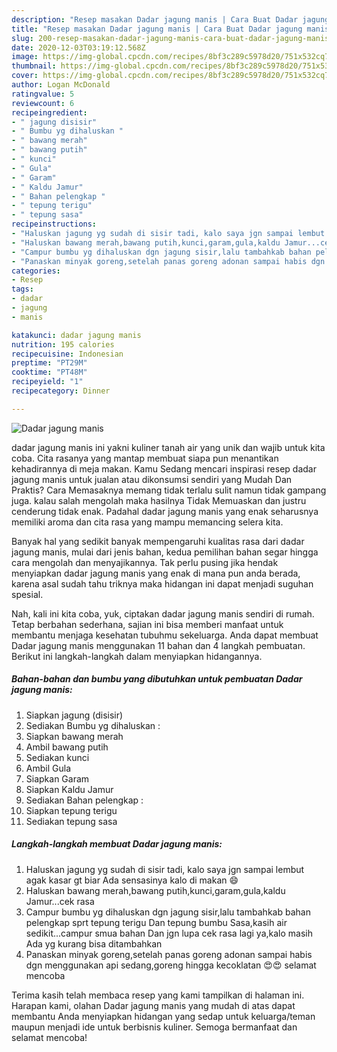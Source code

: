 ```yaml
---
description: "Resep masakan Dadar jagung manis | Cara Buat Dadar jagung manis Yang Sedap"
title: "Resep masakan Dadar jagung manis | Cara Buat Dadar jagung manis Yang Sedap"
slug: 200-resep-masakan-dadar-jagung-manis-cara-buat-dadar-jagung-manis-yang-sedap
date: 2020-12-03T03:19:12.568Z
image: https://img-global.cpcdn.com/recipes/8bf3c289c5978d20/751x532cq70/dadar-jagung-manis-foto-resep-utama.jpg
thumbnail: https://img-global.cpcdn.com/recipes/8bf3c289c5978d20/751x532cq70/dadar-jagung-manis-foto-resep-utama.jpg
cover: https://img-global.cpcdn.com/recipes/8bf3c289c5978d20/751x532cq70/dadar-jagung-manis-foto-resep-utama.jpg
author: Logan McDonald
ratingvalue: 5
reviewcount: 6
recipeingredient:
- " jagung disisir"
- " Bumbu yg dihaluskan "
- " bawang merah"
- " bawang putih"
- " kunci"
- " Gula"
- " Garam"
- " Kaldu Jamur"
- " Bahan pelengkap "
- " tepung terigu"
- " tepung sasa"
recipeinstructions:
- "Haluskan jagung yg sudah di sisir tadi, kalo saya jgn sampai lembut agak kasar gt biar Ada sensasinya kalo di makan 😄"
- "Haluskan bawang merah,bawang putih,kunci,garam,gula,kaldu Jamur...cek rasa"
- "Campur bumbu yg dihaluskan dgn jagung sisir,lalu tambahkab bahan pelengkap sprt tepung terigu Dan tepung bumbu Sasa,kasih air sedikit...campur smua bahan Dan jgn lupa cek rasa lagi ya,kalo masih Ada yg kurang bisa ditambahkan"
- "Panaskan minyak goreng,setelah panas goreng adonan sampai habis dgn menggunakan api sedang,goreng hingga kecoklatan 😍😍 selamat mencoba"
categories:
- Resep
tags:
- dadar
- jagung
- manis

katakunci: dadar jagung manis 
nutrition: 195 calories
recipecuisine: Indonesian
preptime: "PT29M"
cooktime: "PT48M"
recipeyield: "1"
recipecategory: Dinner

---
```



![Dadar jagung manis](https://img-global.cpcdn.com/recipes/8bf3c289c5978d20/751x532cq70/dadar-jagung-manis-foto-resep-utama.jpg)


dadar jagung manis ini yakni kuliner tanah air yang unik dan wajib untuk kita coba. Cita rasanya yang mantap membuat siapa pun menantikan kehadirannya di meja makan.
Kamu Sedang mencari inspirasi resep dadar jagung manis untuk jualan atau dikonsumsi sendiri yang Mudah Dan Praktis? Cara Memasaknya memang tidak terlalu sulit namun tidak gampang juga. kalau salah mengolah maka hasilnya Tidak Memuaskan dan justru cenderung tidak enak. Padahal dadar jagung manis yang enak seharusnya memiliki aroma dan cita rasa yang mampu memancing selera kita.



Banyak hal yang sedikit banyak mempengaruhi kualitas rasa dari dadar jagung manis, mulai dari jenis bahan, kedua pemilihan bahan segar hingga cara mengolah dan menyajikannya. Tak perlu pusing jika hendak menyiapkan dadar jagung manis yang enak di mana pun anda berada, karena asal sudah tahu triknya maka hidangan ini dapat menjadi suguhan spesial.


Nah, kali ini kita coba, yuk, ciptakan dadar jagung manis sendiri di rumah. Tetap berbahan sederhana, sajian ini bisa memberi manfaat untuk membantu menjaga kesehatan tubuhmu sekeluarga. Anda dapat membuat Dadar jagung manis menggunakan 11 bahan dan 4 langkah pembuatan. Berikut ini langkah-langkah dalam menyiapkan hidangannya.

<!--inarticleads1-->

##### Bahan-bahan dan bumbu yang dibutuhkan untuk pembuatan Dadar jagung manis:

1. Siapkan  jagung (disisir)
1. Sediakan  Bumbu yg dihaluskan :
1. Siapkan  bawang merah
1. Ambil  bawang putih
1. Sediakan  kunci
1. Ambil  Gula
1. Siapkan  Garam
1. Siapkan  Kaldu Jamur
1. Sediakan  Bahan pelengkap :
1. Siapkan  tepung terigu
1. Sediakan  tepung sasa




<!--inarticleads2-->

##### Langkah-langkah membuat Dadar jagung manis:

1. Haluskan jagung yg sudah di sisir tadi, kalo saya jgn sampai lembut agak kasar gt biar Ada sensasinya kalo di makan 😄
1. Haluskan bawang merah,bawang putih,kunci,garam,gula,kaldu Jamur...cek rasa
1. Campur bumbu yg dihaluskan dgn jagung sisir,lalu tambahkab bahan pelengkap sprt tepung terigu Dan tepung bumbu Sasa,kasih air sedikit...campur smua bahan Dan jgn lupa cek rasa lagi ya,kalo masih Ada yg kurang bisa ditambahkan
1. Panaskan minyak goreng,setelah panas goreng adonan sampai habis dgn menggunakan api sedang,goreng hingga kecoklatan 😍😍 selamat mencoba




Terima kasih telah membaca resep yang kami tampilkan di halaman ini. Harapan kami, olahan Dadar jagung manis yang mudah di atas dapat membantu Anda menyiapkan hidangan yang sedap untuk keluarga/teman maupun menjadi ide untuk berbisnis kuliner. Semoga bermanfaat dan selamat mencoba!
